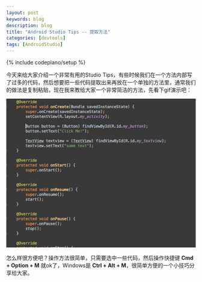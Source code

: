 ```yaml
---
layout: post
keywords: blog
description: blog
title: "Android Studio Tips -- 提取方法"
categories: [devtools]
tags: [AndroidStudio]
---
```

{% include codepiano/setup %}

今天来给大家介绍一个非常有用的Studio Tips，有些时候我们在一个方法内部写了过多的代码，然后想要把一些代码提取出来再放在一个单独的方法里，通常我们的做法是复制粘贴，现在我来教给大家一个非常简洁的方法，先看下gif演示吧：

<img src="/image/53-extractmethod.gif"/>

怎么样很方便吧？操作方法很简单，只需要选中一些代码，然后操作快捷键 **Cmd + Option + M** 就ok了，Windows是 **Ctrl + Alt + M**，很简单方便的一个小技巧分享给大家。